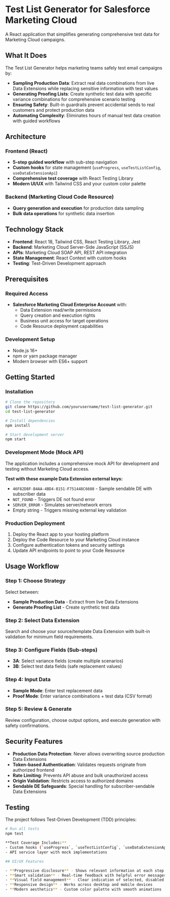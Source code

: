 # Test List Generator for Salesforce Marketing Cloud

A React application that simplifies generating comprehensive test data for Marketing Cloud campaigns.

## What It Does

The Test List Generator helps marketing teams safely test email campaigns by:

- **Sampling Production Data**: Extract real data combinations from live Data Extensions while replacing sensitive information with test values
- **Generating Proofing Lists**: Create synthetic test data with specific variance combinations for comprehensive scenario testing
- **Ensuring Safety**: Built-in guardrails prevent accidental sends to real customers and protect production data
- **Automating Complexity**: Eliminates hours of manual test data creation with guided workflows

## Architecture

### Frontend (React)
- **5-step guided workflow** with sub-step navigation
- **Custom hooks** for state management (`useProgress`, `useTestListConfig`, `useDataExtensionApi`)
- **Comprehensive test coverage** with React Testing Library
- **Modern UI/UX** with Tailwind CSS and your custom color palette

### Backend (Marketing Cloud Code Resource)
- **Query generation and execution** for production data sampling
- **Bulk data operations** for synthetic data insertion

## Technology Stack

- **Frontend**: React 18, Tailwind CSS, React Testing Library, Jest
- **Backend**: Marketing Cloud Server-Side JavaScript (SSJS)
- **APIs**: Marketing Cloud SOAP API, REST API integration
- **State Management**: React Context with custom hooks
- **Testing**: Test-Driven Development approach

## Prerequisites

### Required Access
- **Salesforce Marketing Cloud Enterprise Account** with:
  - Data Extension read/write permissions
  - Query creation and execution rights
  - Business unit access for target operations
  - Code Resource deployment capabilities

### Development Setup
- Node.js 16+ 
- npm or yarn package manager
- Modern browser with ES6+ support

## Getting Started

### Installation

```bash
# Clone the repository
git clone https://github.com/yourusername/test-list-generator.git
cd test-list-generator

# Install dependencies
npm install

# Start development server
npm start
```

### Development Mode (Mock API)
The application includes a comprehensive mock API for development and testing without Marketing Cloud access.

**Test with these example Data Extension external keys:**
- `46F82D8F-B4AA-4BD4-8151-F751448C6608` - Sample sendable DE with subscriber data
- `NOT_FOUND` - Triggers DE not found error
- `SERVER_ERROR` - Simulates server/network errors
- Empty string - Triggers missing external key validation

### Production Deployment
1. Deploy the React app to your hosting platform
2. Deploy the Code Resource to your Marketing Cloud instance  
3. Configure authentication tokens and security settings
4. Update API endpoints to point to your Code Resource

## Usage Workflow

### Step 1: Choose Strategy
Select between:
- **Sample Production Data** - Extract from live Data Extensions
- **Generate Proofing List** - Create synthetic test data

### Step 2: Select Data Extension
Search and choose your source/template Data Extension with built-in validation for minimum field requirements.

### Step 3: Configure Fields (Sub-steps)
- **3A**: Select variance fields (create multiple scenarios)  
- **3B**: Select test data fields (safe replacement values)

### Step 4: Input Data
- **Sample Mode**: Enter test replacement data
- **Proof Mode**: Enter variance combinations + test data (CSV format)

### Step 5: Review & Generate  
Review configuration, choose output options, and execute generation with safety confirmations.

## Security Features

- **Production Data Protection**: Never allows overwriting source production Data Extensions
- **Token-based Authentication**: Validates requests originate from authorized frontend
- **Rate Limiting**: Prevents API abuse and bulk unauthorized access
- **Origin Validation**: Restricts access to authorized domains
- **Sendable DE Safeguards**: Special handling for subscriber-sendable Data Extensions

## Testing

The project follows Test-Driven Development (TDD) principles:

```bash
# Run all tests
npm test

**Test Coverage Includes:**
- Custom hooks (`useProgress`, `useTestListConfig`, `useDataExtensionApi`)
- API service layer with mock implementations

## UI/UX Features

- **Progressive disclosure** - Shows relevant information at each step
- **Smart validation** - Real-time feedback with helpful error messages
- **Visual field management** - Clear indication of selected, disabled, and available fields
- **Responsive design** - Works across desktop and mobile devices
- **Modern aesthetics** - Custom color palette with smooth animations
